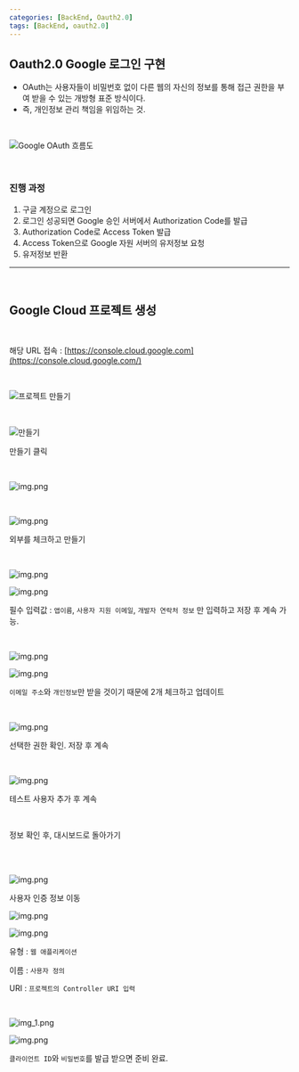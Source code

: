 ```yaml
---
categories: [BackEnd, Oauth2.0]
tags: [BackEnd, oauth2.0]
---
```


## Oauth2.0 Google 로그인 구현

- OAuth는 사용자들이 비밀번호 없이 다른 웹의 자신의 정보를 통해 접근 권한을 부여 받을 수 있는 개방형 표준 방식이다.
- 즉, 개인정보 관리 책임을 위임하는 것.

<br>

![Google OAuth 흐름도](../assets/img/postimg/2024-03-18/Google%20OAuth%20흐름도.png)

<br>

### 진행 과정
1. 구글 계정으로 로그인
2. 로그인 성공되면 Google 승인 서버에서 Authorization Code를 발급
3. Authorization Code로 Access Token 발급
4. Access Token으로 Google 자원 서버의 유저정보 요청
5. 유저정보 반환

---

<br>

## Google Cloud 프로젝트 생성

<br>


해당 URL 접속 : [https://console.cloud.google.com](https://console.cloud.google.com/)

<br>

![프로젝트 만들기](../assets/img/postimg/2024-03-18/포로젝트%20만들기.png)

<br>

![만들기](../assets/img/postimg/2024-03-18/만들기.png)

만들기 클릭

<br>

![img.png](../assets/img/postimg/2024-03-18/동의%20화면%20이동.png)

<br>

![img.png](../assets/img/postimg/2024-03-18/외부체크.png)

외부를 체크하고 만들기

<br>

![img.png](../assets/img/postimg/2024-03-18/앱정보1.png)

![img.png](../assets/img/postimg/2024-03-18/앱정보2.png)

필수 입력값 : `앱이름`, `사용자 지원 이메일`, `개발자 연락처 정보` 만 입력하고 저장 후 계속 가능.

<br>

![img.png](../assets/img/postimg/2024-03-18/범위추가.png)

![img.png](../assets/img/postimg/2024-03-18/업데이트.png)

`이메일 주소`와 `개인정보`만 받을 것이기 때문에 2개 체크하고 업데이트

<br>

![img.png](../assets/img/postimg/2024-03-18/저장%20후%20계속.png)

선택한 권한 확인. 저장 후 계속

<br>

![img.png](../assets/img/postimg/2024-03-18/테스트사용자%20추가.png)

테스트 사용자 추가 후 계속

<br>

정보 확인 후, 대시보드로 돌아가기

<br><br>

![img.png](../assets/img/postimg/2024-03-18/사용자인증정보.png)

사용자 인증 정보 이동

![img.png](../assets/img/postimg/2024-03-18/클라이언트아이디.png)

![img.png](../assets/img/postimg/2024-03-18/유형선택.png)

유형 : `웹 애플리케이션` 

이름 : `사용자 정의`

URI : `프로젝트의 Controller URI 입력`

<br>

![img_1.png](../assets/img/postimg/2024-03-18/url만들기.png)

![img.png](../assets/img/postimg/2024-03-18/완료.png)

`클라이언트 ID`와 `비밀번호`를 발급 받으면 준비 완료.

